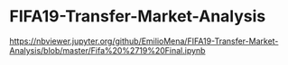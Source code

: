 # FIFA19-Transfer-Market-Analysis

https://nbviewer.jupyter.org/github/EmilioMena/FIFA19-Transfer-Market-Analysis/blob/master/Fifa%20%2719%20Final.ipynb


